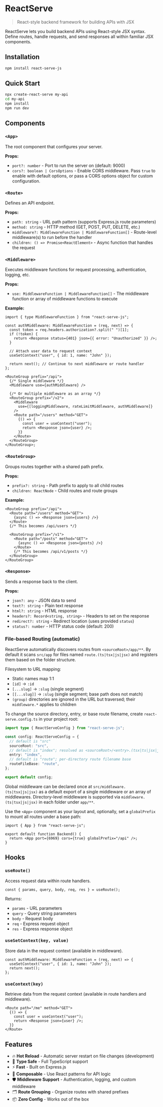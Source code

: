 # ReactServe

> React-style backend framework for building APIs with JSX

ReactServe lets you build backend APIs using React-style JSX syntax. Define routes, handle requests, and send responses all within familiar JSX components.

## Installation

```bash
npm install react-serve-js
```

## Quick Start

```bash
npx create-react-serve my-api
cd my-api
npm install
npm run dev
```

## Components

### `<App>`

The root component that configures your server.

**Props:**

- `port?: number` - Port to run the server on (default: 9000)
- `cors?: boolean | CorsOptions` - Enable CORS middleware. Pass `true` to enable with default options, or pass a CORS options object for custom configuration.

### `<Route>`

Defines an API endpoint.

**Props:**

- `path: string` - URL path pattern (supports Express.js route parameters)
- `method: string` - HTTP method (GET, POST, PUT, DELETE, etc.)
- `middleware?: MiddlewareFunction | MiddlewareFunction[]` - Route-level middleware(s) to run before the handler
- `children: () => Promise<ReactElement>` - Async function that handles the request

### `<Middleware>`

Executes middleware functions for request processing, authentication, logging, etc.

**Props:**

- `use: MiddlewareFunction | MiddlewareFunction[]` - The middleware function or array of middleware functions to execute

**Example:**

```tsx
import { type MiddlewareFunction } from "react-serve-js";

const authMiddleware: MiddlewareFunction = (req, next) => {
  const token = req.headers.authorization?.split(" ")[1];
  if (!token) {
    return <Response status={401} json={{ error: "Unauthorized" }} />;
  }

  // Attach user data to request context
  useSetContext("user", { id: 1, name: "John" });

  return next(); // Continue to next middleware or route handler
};

<RouteGroup prefix="/api">
  {/* Single middleware */}
  <Middleware use={authMiddleware} />

  {/* Or multiple middleware as an array */}
  <RouteGroup prefix="/v2">
    <Middleware
      use={[loggingMiddleware, rateLimitMiddleware, authMiddleware]}
    />
    <Route path="/users" method="GET">
      {() => {
        const user = useContext("user");
        return <Response json={user} />;
      }}
    </Route>
  </RouteGroup>
</RouteGroup>;
```

### `<RouteGroup>`

Groups routes together with a shared path prefix.

**Props:**

- `prefix?: string` - Path prefix to apply to all child routes
- `children: ReactNode` - Child routes and route groups

**Example:**

```tsx
<RouteGroup prefix="/api">
  <Route path="/users" method="GET">
    {async () => <Response json={users} />}
  </Route>
  {/* This becomes /api/users */}

  <RouteGroup prefix="/v1">
    <Route path="/posts" method="GET">
      {async () => <Response json={posts} />}
    </Route>
    {/* This becomes /api/v1/posts */}
  </RouteGroup>
</RouteGroup>
```

### `<Response>`

Sends a response back to the client.

**Props:**

- `json?: any` - JSON data to send
- `text?: string` - Plain text response
- `html?: string` - HTML response
- `headers?: Record<string, string>` - Headers to set on the response
- `redirect?: string` - Redirect location (uses provided `status`)
- `status?: number` - HTTP status code (default: 200)

### File-based Routing (automatic)

ReactServe automatically discovers routes from `<sourceRoot>/app/**`. By default it scans `src/app` for files named `route.(ts|tsx|js|jsx)` and registers them based on the folder structure.

Filesystem to URL mapping:

- Static names map 1:1
- `[id]` -> `:id`
- `[...slug]` -> `:slug` (single segment)
- `[[...slug]]` -> `:slug` (single segment; base path does not match)
- `(group)` directories are ignored in the URL but traversed; their `middleware.*` applies to children

To change the source directory, entry, or base route filename, create `react-serve.config.ts` in your project root:

```ts
import type { ReactServeConfig } from "react-serve-js";

const config: ReactServeConfig = {
  // default is "src"
  sourceRoot: "src",
  // default is "index"; resolved as <sourceRoot>/<entry>.(tsx|ts|jsx|js)
  entry: "index",
  // default is "route"; per-directory route filename base
  routeFileBase: "route",
};

export default config;
```

Global middleware can be declared once at `src/middleware.(ts|tsx|js|jsx)` as a default export of a single middleware or an array of middlewares. Directory-level middleware is supported via `middleware.(ts|tsx|js|jsx)` in each folder under `app/**`.

Use the `<App>` component as your layout and, optionally, set a `globalPrefix` to mount all routes under a base path:

```tsx
import { App } from "react-serve-js";

export default function Backend() {
  return <App port={6969} cors={true} globalPrefix="/api" />;
}
```

## Hooks

### `useRoute()`

Access request data within route handlers.

```tsx
const { params, query, body, req, res } = useRoute();
```

Returns:

- `params` - URL parameters
- `query` - Query string parameters
- `body` - Request body
- `req` - Express request object
- `res` - Express response object

### `useSetContext(key, value)`

Store data in the request context (available in middleware).

```tsx
const authMiddleware: MiddlewareFunction = (req, next) => {
  useSetContext("user", { id: 1, name: "John" });
  return next();
};
```

### `useContext(key)`

Retrieve data from the request context (available in route handlers and middleware).

```tsx
<Route path="/me" method="GET">
  {() => {
    const user = useContext("user");
    return <Response json={user} />;
  }}
</Route>
```

## Features

- 🔥 **Hot Reload** - Automatic server restart on file changes (development)
- 🎯 **Type Safe** - Full TypeScript support
- ⚡ **Fast** - Built on Express.js
- 🧩 **Composable** - Use React patterns for API logic
- 🛡️ **Middleware Support** - Authentication, logging, and custom middleware
- 🗂️ **Route Grouping** - Organize routes with shared prefixes
- 📦 **Zero Config** - Works out of the box

